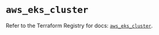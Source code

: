 # `aws_eks_cluster`

Refer to the Terraform Registry for docs: [`aws_eks_cluster`](https://registry.terraform.io/providers/hashicorp/aws/6.9.0/docs/resources/eks_cluster).
